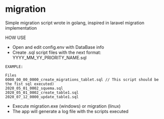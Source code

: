 # migration
Simple migration script wrote in golang, inspired in laravel migration implementation

HOW USE
* Open and edit config.env with DataBase info
* Create .sql script files with the next format: YYYY_MM_YY_PRIORITY_NAME.sql
````
EXAMPLE: 

Files
0000_00_00_0000_create_migrations_tablet.sql // This script should be the fist sql executed)
2020_05_01_0002_squema.sql
2020_05_01_0002_create_table1.sql
2020_07_12_0000_update_table1.sql
````
* Execute migration.exe (windows) or migration (linux)
* The app will generate a log file with the scripts executed